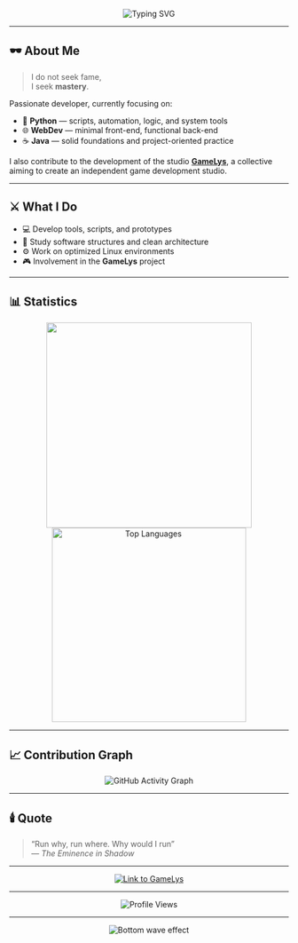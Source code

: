 <!-- README for the GitHub profile of djael-ml -->

<p align="center">
  <img src="https://readme-typing-svg.herokuapp.com?font=Fira+Code&weight=600&size=26&duration=3000&pause=1000&color=7F00FF&center=true&vCenter=true&width=650&lines=I+am+Atomic...;Developer+in+the+Shadows+💻;Efficiency+over+Fame" alt="Typing SVG">
</p>

---

## 🕶️ About Me

> I do not seek fame,  
> I seek **mastery**.

Passionate developer, currently focusing on:
- 🐍 **Python** — scripts, automation, logic, and system tools  
- 🌐 **WebDev** — minimal front-end, functional back-end  
- ☕ **Java** — solid foundations and project-oriented practice  

I also contribute to the development of the studio **[GameLys](https://github.com/GameLys)**, a collective aiming to create an independent game development studio.

---

## ⚔️ What I Do

- 💻 Develop tools, scripts, and prototypes  
- 🧠 Study software structures and clean architecture  
- ⚙️ Work on optimized Linux environments  
- 🎮 Involvement in the **GameLys** project

---

## 📊 Statistics

<p align="center">
  <img src="https://github-readme-stats.vercel.app/api?username=djael-ml&theme=midnight-purple&show_icons=true&hide_border=false&count_private=true" width="370px"/>
  <img src="https://github-readme-stats.vercel.app/api/top-langs/?username=djael-ml&theme=midnight-purple&show_icons=true&hide_border=false&layout=compact" alt="Top Languages" width="350px"/>
</p>

---

## 📈 Contribution Graph

<p align="center">
  <img src="https://github-readme-activity-graph.vercel.app/graph?username=djael-ml&bg_color=00000000&color=7F00FF&line=BB00FF&point=C0C0C0&area=true&hide_border=true" alt="GitHub Activity Graph" />
</p>

---

## 🕯️ Quote

> “Run why, run where. Why would I run”  
> — *The Eminence in Shadow*

---

<p align="center">
  <a href="https://github.com/GameLys">
    <img src="https://img.shields.io/badge/↳%20GameLys-Visit-7F00FF?style=for-the-badge&logo=github&logoColor=white&labelColor=000000" alt="Link to GameLys">
  </a>
</p>

---

<p align="center">
  <img src="https://komarev.com/ghpvc/?username=djael-ml&label=Profile+Views&color=7F00FF&style=flat-square" alt="Profile Views" />
</p>

---

<p align="center">
  <img src="https://capsule-render.vercel.app/api?type=waving&color=7F00FF&height=80&section=footer&animation=twinkling" alt="Bottom wave effect" />
</p>
